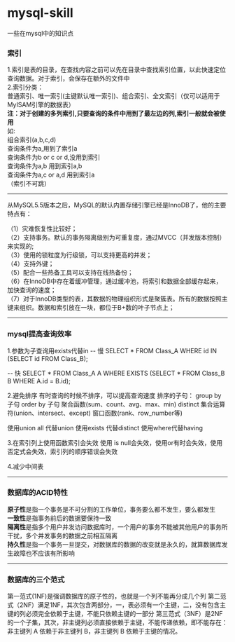 # mysql-skill
一些在mysql中的知识点
<h3>索引</h3>
1.索引是表的目录，在查找内容之前可以先在目录中查找索引位置，以此快速定位查询数据。对于索引，会保存在额外的文件中<br>
2.索引分类：<br>
普通索引、唯一索引(主键默认唯一索引)、组合索引、全文索引（仅可以适用于MyISAM引擎的数据表） <br>
<b>注：对于创建的多列索引,只要查询的条件中用到了最左边的列,索引一般就会被使用</b><br>
如:<br>
组合索引(a,b,c,d)<br>
查询条件为a,用到了索引a<br>
查询条件为b or c or d,没用到索引<br>
查询条件为a,b 用到索引a,b<br>
查询条件为a,c or a,d 用到索引a<br>
（索引不可跳）<br>
<hr>
从MySQL5.5版本之后，MySQL的默认内置存储引擎已经是InnoDB了，他的主要特点有：<br>

（1）灾难恢复性比较好；<br>
（2）支持事务。默认的事务隔离级别为可重复度，通过MVCC（并发版本控制）来实现的;<br>
（3）使用的锁粒度为行级锁，可以支持更高的并发；<br>
（4）支持外键；<br>
（5）配合一些热备工具可以支持在线热备份；<br>
（6）在InnoDB中存在着缓冲管理，通过缓冲池，将索引和数据全部缓存起来，加快查询的速度；<br>
（7）对于InnoDB类型的表，其数据的物理组织形式是聚簇表。所有的数据按照主键来组织。数据和索引放在一块，都位于B+数的叶子节点上；<br>
<hr>
<h3>mysql提高查询效率</h3>
1.参数为子查询用exists代替in
  -- 慢
SELECT *
FROM Class_A
WHERE id IN (SELECT id
FROM Class_B);

-- 快
SELECT *
FROM Class_A A
WHERE EXISTS
(SELECT *
FROM Class_B B
WHERE A.id = B.id);

2.避免排序
有时查询的时候不排序，可以提高查询速度
排序的子句：
group by 子句
order by 子句
聚合函数(sum、count、avg、max、min)
distinct
集合运算符(union、intersect、except)
窗口函数(rank、row_number等)

使用union all 代替union
使用exists 代替distinct
使用where代替having

3.在索引列上使用函数索引会失效
使用 is null会失效，使用or有时会失效，使用否定式会失效，索引列的顺序错误会失效

4.减少中间表

<hr>
<h3>数据库的ACID特性</h3>
<b>原子性</b>是指一个事务是不可分割的工作单位，事务要么都不发生，要么都发生<br>
<b>一致性</b>是指事务前后的数据要保持一致<br>
<b>隔离性</b>是指多个用户并发访问数据库时，一个用户的事务不能被其他用户的事务所干扰，多个并发事务的数据之前相互隔离<br>
<b>持久性</b>是指一个事务一旦提交，对数据库的数据的改变就是永久的，就算数据库发生故障也不应该有所影响<br>

<hr>
<h3>数据库的三个范式</h3>
第一范式(1NF)是强调数据库的原子性的，也就是一个列不能再分成几个列
第二范式（2NF）满足1NF，其次包含两部分，一，表必须有一个主键，二，没有包含主键的列必须完全依赖于主键，不能只依赖主键的一部分
第三范式（3NF）是2NF的一个子集，其次，非主键列必须直接依赖于主键，不能传递依赖，即不能存在：非主键列 A 依赖于非主键列 B，非主键列 B 依赖于主键的情况。





  
